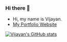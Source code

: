 ### Hi there 👋

- Hi, my name is Vijayan.
- [My Portfolio Website](https://techpulsetoday.com/)

[![Vijayan's GitHub stats](https://github-readme-stats.vercel.app/api?username=techpulsetoday&show_icons=true&theme=blue-green)](https://techpulsetoday.com/)

<!--
**techpulsetoday/techpulsetoday** is a ✨ _special_ ✨ repository because its `README.md` (this file) appears on your GitHub profile.

Here are some ideas to get you started:

- 🔭 I’m currently working on ...
- 🌱 I’m currently learning ...
- 👯 I’m looking to collaborate on ...
- 🤔 I’m looking for help with ...
- 💬 Ask me about ...
- 📫 How to reach me: ...
- 😄 Pronouns: ...
- ⚡ Fun fact: ...
-->
